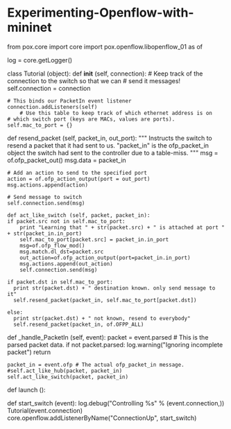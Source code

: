 # Experimenting-Openflow-with-mininet
from pox.core import core
import pox.openflow.libopenflow_01 as of

log = core.getLogger()

class Tutorial (object):
  def __init__ (self, connection):
    # Keep track of the connection to the switch so that we can
    # send it messages!
    self.connection = connection

    # This binds our PacketIn event listener
    connection.addListeners(self)
        # Use this table to keep track of which ethernet address is on
    # which switch port (keys are MACs, values are ports).
    self.mac_to_port = {}

  def resend_packet (self, packet_in, out_port):
    """
    Instructs the switch to resend a packet that it had sent to us.
    "packet_in" is the ofp_packet_in object the switch had sent to the
    controller due to a table-miss.
    """
    msg = of.ofp_packet_out()
    msg.data = packet_in

    # Add an action to send to the specified port
    action = of.ofp_action_output(port = out_port)
    msg.actions.append(action)

    # Send message to switch
    self.connection.send(msg)
    
    def act_like_switch (self, packet, packet_in):
    if packet.src not in self.mac_to_port:
        print "Learning that " + str(packet.src) + " is attached at port " + str(packet_in.in_port)
        self.mac_to_port[packet.src] = packet_in.in_port
        msg=of.ofp_flow_mod()
        msg.match.dl_dst=packet.src
        out_action=of.ofp_action_output(port=packet_in.in_port)
        msg.actions.append(out_action)
        self.connection.send(msg)

    if packet.dst in self.mac_to_port:
      print str(packet.dst) + " destination known. only send message to it"
      self.resend_packet(packet_in, self.mac_to_port[packet.dst])

    else:
      print str(packet.dst) + " not known, resend to everybody"
      self.resend_packet(packet_in, of.OFPP_ALL)

  def _handle_PacketIn (self, event):
    packet = event.parsed # This is the parsed packet data.
    if not packet.parsed:
      log.warning("Ignoring incomplete packet")
      return

    packet_in = event.ofp # The actual ofp_packet_in message.
    #self.act_like_hub(packet, packet_in)
    self.act_like_switch(packet, packet_in)

def launch ():
  
  def start_switch (event):
    log.debug("Controlling %s" % (event.connection,))
    Tutorial(event.connection)
  core.openflow.addListenerByName("ConnectionUp", start_switch)
                                                                                         

